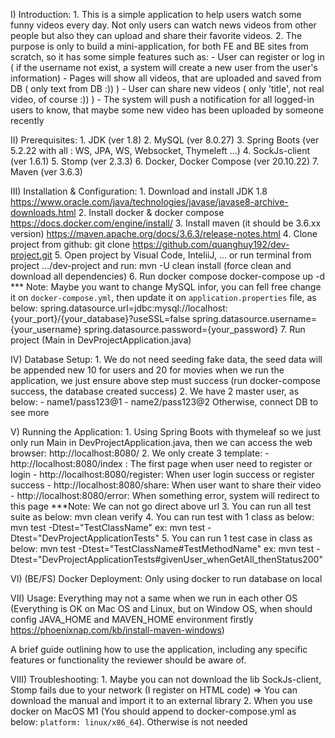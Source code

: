 I) Introduction:
    1. This is a simple application to help users watch some funny videos every day.
Not only users can watch news videos from other people but also they can upload and share their favorite videos.
    2. The purpose is only to build a mini-application, for both FE and BE sites from scratch,
so it has some simple features such as:
        - User can register or log in ( if the username not exist, a system will create a new user from the user's information)
        - Pages will show all videos, that are uploaded and saved from DB ( only text from DB :)) )
        - User can share new videos ( only 'title', not real video, of course :)) )
        - The system will push a notification for all logged-in users to know, that maybe some new video has been uploaded by someone recently

II) Prerequisites: 
    1. JDK (ver 1.8)
    2. MySQL (ver 8.0.27)
    3. Spring Boots (ver 5.2.22 with all : WS, JPA, WS, Websocket, Thymeleft ...)
    4. SockJs-client (ver 1.6.1)
    5. Stomp (ver 2.3.3)
    6. Docker, Docker Compose (ver 20.10.22)
    7. Maven (ver 3.6.3)

III) Installation & Configuration: 
    1. Download and install JDK 1.8
        https://www.oracle.com/java/technologies/javase/javase8-archive-downloads.html
    2. Install docker & docker compose
        https://docs.docker.com/engine/install/
    3. Install maven (it should be 3.6.xx version)
        https://maven.apache.org/docs/3.6.3/release-notes.html
    4. Clone project from github: 
        git clone https://github.com/quanghuy192/dev-project.git
    5. Open project by Visual Code, InteliiJ, ... or run terminal from project .../dev-project and run:
        mvn -U clean install (force clean and download all dependencies)
    6. Run docker compose
        docker-compose up -d
    *** Note: Maybe you want to change MySQL infor, you can fell free change it on `docker-compose.yml`, then update it on `application.properties` file, as below:
        spring.datasource.url=jdbc:mysql://localhost:{your_port}/{your_database}?useSSL=false
        spring.datasource.username={your_username}
        spring.datasource.password={your_password}
    7. Run project (Main in DevProjectApplication.java)

IV) Database Setup: 
    1. We do not need seeding fake data, the seed data will be appended new 10 for users and 20 for movies when we run the application,
we just ensure above step must success (run docker-compose success, the database created success)
    2. We have 2 master user, as below:
        - name1/pass123@1
        - name2/pass123@2
    Otherwise, connect DB to see more

V) Running the Application: 
    1. Using Spring Boots with thymeleaf so we just only run Main in DevProjectApplication.java, then we can access the web browser:
        http://localhost:8080/
    2. We only create 3 template:
    -  http://localhost:8080/index : The first page when user need to register or login
    -  http://localhost:8080/register: When user login success or register success
    -  http://localhost:8080/share: When user want to share their video
    -  http://localhost:8080/error: When something error, system will redirect to this page
    ***Note: We can not go direct above url
    3. You can run all test suite as below:
        mvn clean verify
    4. You can run test with 1 class as below:
        mvn test -Dtest="TestClassName"
        ex: mvn test -Dtest="DevProjectApplicationTests"
    5. You can run 1 test case in class as below:
        mvn test -Dtest="TestClassName#TestMethodName"
        ex: mvn test -Dtest="DevProjectApplicationTests#givenUser_whenGetAll_thenStatus200"

VI) (BE/FS) Docker Deployment: 
    Only using docker to run database on local

VII) Usage:
    Everything may not a same when we run in each other OS 
(Everything is OK on Mac OS and Linux, but on Window OS, when should config JAVA_HOME and MAVEN_HOME environment firstly https://phoenixnap.com/kb/install-maven-windows)
    
A brief guide outlining how to use the application, including any specific features or functionality the reviewer should be aware of.

VIII) Troubleshooting:
    1. Maybe you can not download the lib SockJs-client, Stomp fails due to your network (I register on HTML code)
=> You can download the manual and import it to an external library
    2. When you use docker on MacOS M1 (You should append to docker-compose.yml as below: `platform: linux/x86_64`). Otherwise is not needed
